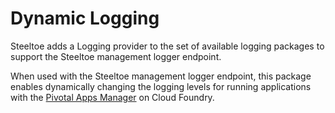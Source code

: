 # Dynamic Logging

Steeltoe adds a Logging provider to the set of available logging packages to support the Steeltoe management logger endpoint.

When used with the Steeltoe management logger endpoint, this package enables dynamically changing the logging levels for running applications with the [Pivotal Apps Manager](https://docs.pivotal.io/pivotalcf/2-0/console/index.html) on Cloud Foundry.
